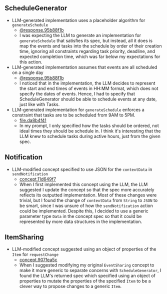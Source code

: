 ## ScheduleGenerator
- LLM-generated implementation uses a placeholder algorithm for `generateSchedule`
	- [@response.95b88f1b](../../context/design/concepts/ScheduleGenerator/implementation.md/steps/response.95b88f1b.md)
	- I was expecting the LLM to generate an implementation for `generateSchedule` that satisfies its spec, but instead, all it does is map the events and tasks into the schedule by order of their creation time, ignoring all constraints regarding task priority, deadline, and expected completion time, which was far below my expectations for this action.
- LLM-generated implementation assumes that events are all scheduled on a single day
	- [@response.95b88f1b](../../context/design/concepts/ScheduleGenerator/implementation.md/steps/response.95b88f1b.md)
	- I noticed that in the implementation, the LLM decides to represent the start and end times of events in HH:MM format, which does not specify the dates of events. Hence, I had to specify that ScheduleGenerator should be able to schedule events at any date, just like with Tasks.
- LLM-generated implementation for `generateSchedule` enforces a constraint that tasks are to be scheduled from 9AM to 5PM.
	- [file.da8b4f41](../../context/design/concepts/ScheduleGenerator/implementation.md/steps/file.da8b4f41.md)
	- In my prompt, I only specified how the tasks should be ordered, not ideal times they should be schedule in. I think it's interesting that the LLM knew to schedule tasks during active hours, just from the given spec.

## Notification
- LLM-modified concept specified to use JSON for the `contextData` in `sendNotification`
	- [concept.11d649f7](../../context/design/concepts/Notification/implementation.md/steps/concept.11d649f7.md)
	- When I first implemented this concept using the LLM, the LLM suggested I update the concept so that the spec more accurately reflects its outputted implementation. Most of these changes were trivial, but I found the change of `contextData` from `String` to `JSON` to be smart, since I was unsure of how the `sendNotification` action could be implemented. Despite this, I decided to use a generic parameter type `Data` in the concept spec so that it could be represented by more data structures in the implementation.

## ItemSharing
- LLM-modified concept suggested using an object of properties of the `Item` for `requestChange`
	- [concept.907fea5c](../../context/design/concepts/ItemSharing/ItemSharing.md/steps/concept.907fea5c.md)
	- When I suggested modifying my original `EventSharing` concept to make it more generic to separate concerns with `ScheduleGenerator`, I found the LLM's returned spec which specified using an object of properties to mutate the properties of the specified `Item` to be a clever way to propose changes to a generic `Item`.